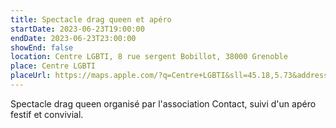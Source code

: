 ```yaml
---
title: Spectacle drag queen et apéro
startDate: 2023-06-23T19:00:00
endDate: 2023-06-23T23:00:00
showEnd: false
location: Centre LGBTI, 8 rue sergent Bobillot, 38000 Grenoble
place: Centre LGBTI
placeUrl: https://maps.apple.com/?q=Centre+LGBTI&sll=45.18,5.73&address=8+rue+sergent+Bobillot
---
```


Spectacle drag queen organisé par l'association Contact, suivi d'un apéro festif et convivial.
